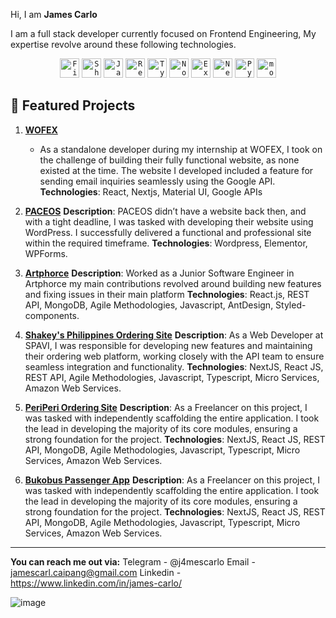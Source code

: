 Hi, I am **James Carlo**

I am a full stack developer currently focused on Frontend Engineering, My expertise revolve around these following technologies.

<div align="center">
	<code><img width="31" src="https://user-images.githubusercontent.com/25181517/189716855-2c69ca7a-5149-4647-936d-780610911353.png" alt="Firebase" title="Firebase"/></code>
	<code><img width="31" src="https://github.com/user-attachments/assets/e4bd419a-2a4a-459a-ba9a-d3324e693c4d" alt="ShadCn UI" title="ShadCn UI"/></code>
	<code><img width="31" src="https://user-images.githubusercontent.com/25181517/117447155-6a868a00-af3d-11eb-9cfe-245df15c9f3f.png" alt="JavaScript" title="JavaScript"/></code>
	<code><img width="31" src="https://user-images.githubusercontent.com/25181517/183897015-94a058a6-b86e-4e42-a37f-bf92061753e5.png" alt="React" title="React"/></code>
	<code><img width="31" src="https://user-images.githubusercontent.com/25181517/183890598-19a0ac2d-e88a-4005-a8df-1ee36782fde1.png" alt="TypeScript" title="TypeScript"/></code>
	<code><img width="31" src="https://user-images.githubusercontent.com/25181517/183568594-85e280a7-0d7e-4d1a-9028-c8c2209e073c.png" alt="Node.js" title="Node.js"/></code>
	<code><img width="31" src="https://user-images.githubusercontent.com/25181517/183859966-a3462d8d-1bc7-4880-b353-e2cbed900ed6.png" alt="Express" title="Express"/></code>
	<code><img width="31" src="https://github.com/marwin1991/profile-technology-icons/assets/136815194/5f8c622c-c217-4649-b0a9-7e0ee24bd704" alt="Next.js" title="Next.js"/></code>
	<code><img width="31" src="https://user-images.githubusercontent.com/25181517/183423507-c056a6f9-1ba8-4312-a350-19bcbc5a8697.png" alt="Python" title="Python"/></code>
	<code><img width="31" src="https://user-images.githubusercontent.com/25181517/182884177-d48a8579-2cd0-447a-b9a6-ffc7cb02560e.png" alt="mongoDB" title="mongoDB"/></code>
</div>


 ## 📌 Featured Projects ###
  1. **[WOFEX](https://wofex.com/)**
     - As a standalone developer during my internship at WOFEX, I took on the challenge of building their fully functional website, as none existed at the time. The website I developed included a feature for sending email inquiries seamlessly using the Google API.
**Technologies**: React, Nextjs, Material UI, Google APIs
   
   3.  **[PACEOS](https://paceos.org/)**
   **Description**: PACEOS didn’t have a website back then, and with a tight deadline, I was tasked with developing their website using WordPress. I successfully delivered a functional and professional site within the required timeframe.
   **Technologies**: Wordpress, Elementor, WPForms.
   
   4.  **[Artphorce](https://artphorce.com/)** 
   **Description**: Worked as a Junior Software Engineer in Artphorce my main contributions revolved around building new features and fixing issues in their main platform
   **Technologies**:  React.js, REST API, MongoDB, Agile Methodologies, Javascript, AntDesign, Styled-components.

   5.  **[Shakey's Philippines Ordering Site](https://www.shakeyspizza.ph/)** 
   **Description**: As a Web Developer at SPAVI, I was responsible for developing new features and maintaining their ordering web platform, working closely with the API team to ensure seamless integration and functionality.
   **Technologies**: NextJS, React JS, REST API, Agile Methodologies, Javascript, Typescript, Micro Services, Amazon Web Services.

   6.  **[PeriPeri Ordering Site](https://www.periperichicken.ph/)** 
   **Description**: As a Freelancer on this project, I was tasked with independently scaffolding the entire application. I took the lead in developing the majority of its core modules, ensuring a strong foundation for the project.
   **Technologies**: NextJS, React JS, REST API, MongoDB, Agile Methodologies, Javascript, Typescript, Micro Services, Amazon Web Services.

   7.  **[Bukobus Passenger App](https://buko-passenger-web.vercel.app/)** 
   **Description**: As a Freelancer on this project, I was tasked with independently scaffolding the entire application. I took the lead in developing the majority of its core modules, ensuring a strong foundation for the project.
   **Technologies**: NextJS, React JS, REST API, MongoDB, Agile Methodologies, Javascript, Typescript, Micro Services, Amazon Web Services.


---------
**You can reach me out via:**
Telegram - @j4mescarlo
Email - jamescarl.caipang@gmail.com
Linkedin - https://www.linkedin.com/in/james-carlo/


![image](https://user-images.githubusercontent.com/39489535/110465243-24fd3a80-810f-11eb-92c8-004f9c7ab993.png)
